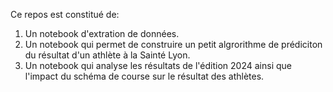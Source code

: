 Ce repos est constitué de:
1. Un notebook d'extration de données.
2. Un notebook qui permet de construire un petit algrorithme de prédiciton du résultat d'un athlète à la Sainté Lyon.
3. Un notebook qui analyse les résultats de l'édition 2024 ainsi que l'impact du schéma de course sur le résultat des athlètes.
